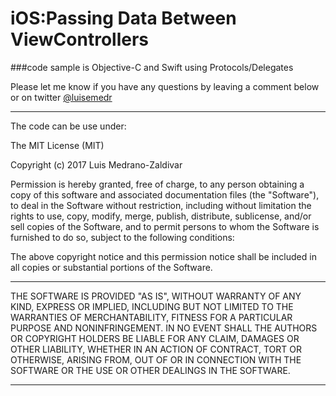 # iOS:Passing Data Between ViewControllers 

###code sample is Objective-C and Swift using Protocols/Delegates

Please let me know if you have any questions by leaving a comment below or on twitter [@luisemedr](https://twitter.com/luisemedr)

***

The code can be use under: 

The MIT License (MIT)

Copyright (c) 2017 Luis Medrano-Zaldivar

Permission is hereby granted, free of charge, to any person obtaining a copy of this software and associated documentation files (the "Software"), to deal in the Software without restriction, including without limitation the rights to use, copy, modify, merge, publish, distribute, sublicense, and/or sell copies of the Software, and to permit persons to whom the Software is furnished to do so, subject to the following conditions:

The above copyright notice and this permission notice shall be included in all copies or substantial portions of the Software.

***
THE SOFTWARE IS PROVIDED "AS IS", WITHOUT WARRANTY OF ANY KIND, EXPRESS OR IMPLIED, INCLUDING BUT NOT LIMITED TO THE WARRANTIES OF MERCHANTABILITY, FITNESS FOR A PARTICULAR PURPOSE AND NONINFRINGEMENT. IN NO EVENT SHALL THE AUTHORS OR COPYRIGHT HOLDERS BE LIABLE FOR ANY CLAIM, DAMAGES OR OTHER LIABILITY, WHETHER IN AN ACTION OF CONTRACT, TORT OR OTHERWISE, ARISING FROM, OUT OF OR IN CONNECTION WITH THE SOFTWARE OR THE USE OR OTHER DEALINGS IN THE SOFTWARE.

***

